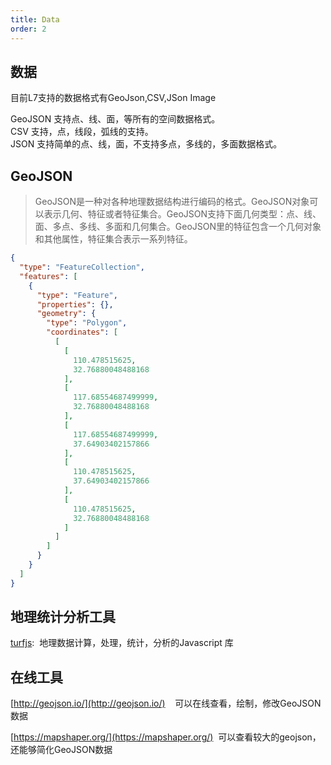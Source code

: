 ```yaml
---
title: Data
order: 2
---
```


## 数据

目前L7支持的数据格式有GeoJson,CSV,JSon Image

GeoJSON 支持点、线、面，等所有的空间数据格式。<br />CSV 支持，点，线段，弧线的支持。<br />JSON 支持简单的点、线，面，不支持多点，多线的，多面数据格式。


## GeoJSON

> GeoJSON是一种对各种地理数据结构进行编码的格式。GeoJSON对象可以表示几何、特征或者特征集合。GeoJSON支持下面几何类型：点、线、面、多点、多线、多面和几何集合。GeoJSON里的特征包含一个几何对象和其他属性，特征集合表示一系列特征。



```json
{
  "type": "FeatureCollection",
  "features": [
    {
      "type": "Feature",
      "properties": {},
      "geometry": {
        "type": "Polygon",
        "coordinates": [
          [
            [
              110.478515625,
              32.76880048488168
            ],
            [
              117.68554687499999,
              32.76880048488168
            ],
            [
              117.68554687499999,
              37.64903402157866
            ],
            [
              110.478515625,
              37.64903402157866
            ],
            [
              110.478515625,
              32.76880048488168
            ]
          ]
        ]
      }
    }
  ]
}
```

## 地理统计分析工具
[turfjs](http://turfjs.org/):  地理数据计算，处理，统计，分析的Javascript 库

## 在线工具

[http://geojson.io/](http://geojson.io/)    可以在线查看，绘制，修改GeoJSON数据

[https://mapshaper.org/](https://mapshaper.org/)  可以查看较大的geojson，还能够简化GeoJSON数据
